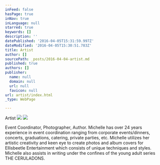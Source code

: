 ```yaml
---
inFeed: false
hasPage: true
inNav: true
inLanguage: null
starred: true
keywords: []
description: ''
datePublished: '2016-04-05T15:31:59.997Z'
dateModified: '2016-04-05T15:30:51.783Z'
title: Artist
author: []
sourcePath: _posts/2016-04-04-artist.md
published: true
authors: []
publisher:
  name: null
  domain: null
  url: null
  favicon: null
url: artist/index.html
_type: WebPage

---
```

Artist
![](https://the-grid-user-content.s3-us-west-2.amazonaws.com/d0aef607-d933-4e22-999c-ee90d46a41e7.png)
![](https://the-grid-user-content.s3-us-west-2.amazonaws.com/31aaaf2b-de40-4343-8f26-38019cbb2a91.png)

Event Coordinator, Photographer, Author. Michelle has over 24 years experience in event coordination ranging from corporate events/dinners, concerts, graduations, catering, private parties, etc.  Michelle utilizes her artistic creativity and keen eye to create photos and album covers for Ellisbeetle Entertainment which consists of unique techniques and styles. Michelle also assists in writing under the confines of the young adult series THE CERULADONS.